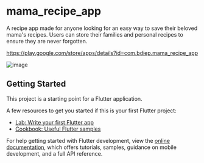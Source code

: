 # mama_recipe_app

A recipe app made for anyone looking for an easy way to save their beloved mama's recipes. 
Users can store their families and personal recipes to ensure they are never forgotten.

https://play.google.com/store/apps/details?id=com.bdiep.mama_recipe_app

![image](https://github.com/BrandonTDiep/mama-recipe/assets/108596840/8a588215-6102-454e-849d-fb9ce0aa6c9b)

## Getting Started

This project is a starting point for a Flutter application.

A few resources to get you started if this is your first Flutter project:

- [Lab: Write your first Flutter app](https://docs.flutter.dev/get-started/codelab)
- [Cookbook: Useful Flutter samples](https://docs.flutter.dev/cookbook)

For help getting started with Flutter development, view the
[online documentation](https://docs.flutter.dev/), which offers tutorials,
samples, guidance on mobile development, and a full API reference.

